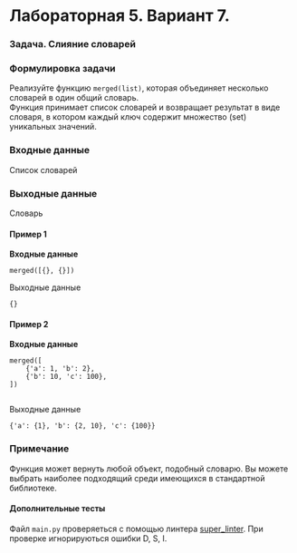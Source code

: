 # Лабораторная 5. Вариант 7.
### Задача. Слияние словарей
### Формулировка задачи
Реализуйте функцию `merged(list)`, которая объединяет несколько словарей в один общий словарь.  
Функция принимает список словарей и возвращает результат в виде словаря, в котором каждый ключ содержит множество (set) уникальных значений.
###  Входные данные

Список словарей
### Выходные данные

Словарь
#### Пример 1

**Входные данные**

```
merged([{}, {}])
```

Выходные данные

```
{}
```
#### Пример 2

**Входные данные**

```
merged([
    {'a': 1, 'b': 2},
    {'b': 10, 'c': 100},
])
 
```

Выходные данные

```
{'a': {1}, 'b': {2, 10}, 'c': {100}}
```
### Примечание 
Функция может вернуть любой объект, подобный словарю. Вы можете выбрать наиболее подходящий среди имеющихся в стандартной библиотеке.
#### Дополнительные тесты

Файл `main.py` проверяеться с помощью линтера [super_linter](https://github.com/wemake-services/wemake-python-styleguide?tab=readme-ov-file). При проверке игнорируються ошибки D, S, I.

